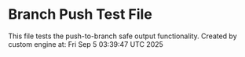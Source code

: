 # Branch Push Test File
This file tests the push-to-branch safe output functionality.
Created by custom engine at: Fri Sep  5 03:39:47 UTC 2025
